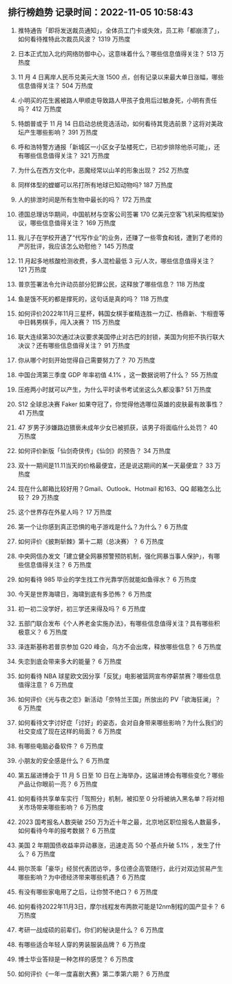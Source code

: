 
## 排行榜趋势 记录时间：2022-11-05 10:58:43
  
  1. 推特通告「即将发送裁员通知」，全体员工门卡或失效，员工称「都崩溃了」，如何看待推特此次裁员风波？ 1319 万热度
    
  2. 日本正式加入北约网络防御中心，这意味着什么？哪些信息值得关注？ 513 万热度
    
  3. 11 月 4 日离岸人民币兑美元大涨 1500 点，创有记录以来最大单日涨幅，哪些信息值得关注？ 504 万热度
    
  4. 小明买的花生酱被路人甲顺走导致路人甲孩子食用后过敏身死，小明有责任吗？ 412 万热度
    
  5. 特朗普或于 11 月 14 日启动总统竞选活动，如何看待其竞选前景？这将对美政坛产生哪些影响？ 391 万热度
    
  6. 呼和浩特警方通报「新城区一小区女子坠楼死亡，已初步排除他杀可能」，还有哪些信息值得关注？ 321 万热度
    
  7. 为什么在西方文化中，恶魔经常以山羊的形象出现？ 252 万热度
    
  8. 同样体型的螳螂可以吊打所有地球已知动物吗? 187 万热度
    
  9. 人的排泄时间是所有生物中最长的吗？ 172 万热度
    
  10. 德国总理访华期间，中国航材与空客公司签署 170 亿美元空客飞机采购框架协议，哪些信息值得关注？ 169 万热度
    
  11. 我儿子在学校开通了“代写作业”的业务，还赚了一些零食和钱，遭到了老师的严厉批评，我应该怎么劝慰他？ 145 万热度
    
  12. 11 月起多地核酸检测收费，多人混检最低 3 元/人次，哪些信息值得关注？ 121 万热度
    
  13. 普京签署法令允许动员部分犯罪公民，这释放了哪些信息？ 118 万热度
    
  14. 鱼是饿不死的都是撑死的，这句话是真的吗？ 118 万热度
    
  15. 如何评价2022年11月三星杯，韩国女棋手崔精连胜一力辽、杨鼎新、卞相壹等中日韩男棋手，闯入决赛？ 115 万热度
    
  16. 联大连续第30次通过决议要求美国停止对古巴的封锁，美国为何拒不执行联大决议？还有哪些信息值得关注？ 91 万热度
    
  17. 你从哪个时刻开始觉得自己需要努力了？ 70 万热度
    
  18. 中国台湾第三季度 GDP 年率初值 4.1% ，这一数据说明了什么？ 55 万热度
    
  19. 压疮两小时就可以产生，为什么平时读书考试坐这么久都没事? 51 万热度
    
  20. S12 全球总决赛 Faker 如果夺冠了，你觉得他选哪位英雄的皮肤最有故事性？ 41 万热度
    
  21. 47 岁男子涉嫌路边猥亵未成年少女已被抓获，该男子将面临什么处罚？ 40 万热度
    
  22. 如何评价新版「仙剑奇侠传」《仙剑》的预告？ 34 万热度
    
  23. 双十一期间是11.11当天的价格最便宜，还是说这期间的某一天最便宜？ 33 万热度
    
  24. 现在什么邮箱比较好用？Gmail、Outlook、Hotmail 和163、QQ 邮箱怎么比较？ 29 万热度
    
  25. 这个世界存在外星人吗？ 17 万热度
    
  26. 第一个让你感到真正恐惧的电子游戏是什么？为什么？ 6 万热度
    
  27. 如何评价《披荆斩棘》第十二期（总决赛）？ 6 万热度
    
  28. 中央网信办发文「建立健全网暴预警预防机制，强化网暴当事人保护」，有哪些信息值得关注？ 6 万热度
    
  29. 如何看待 985 毕业的学生找工作光靠学历就能如鱼得水？ 6 万热度
    
  30. 今天是世界海啸日，海啸到底有多恐怖？ 6 万热度
    
  31. 初一初二没学好，初三学还来得及吗？ 6 万热度
    
  32. 五部门联合发布《个人养老金实施办法》，有哪些信息值得关注？具有哪些积极意义？ 6 万热度
    
  33. 泽连斯基称若普京参加 G20 峰会，乌方不会出席，释放哪些信息？ 6 万热度
    
  34. 失恋到底会带来多大的能量？ 6 万热度
    
  35. 如何看待 NBA 球星欧文因分享「反犹」电影被篮网宣布停薪禁赛？哪些信息值得注意？ 6 万热度
    
  36. 如何评价《光与夜之恋》新活动「奈特兰王国」所放出的 PV「欲海狂澜」？ 6 万热度
    
  37. 如何看待文字讨好症「讨好」的姿态，会对自身带来哪些影响？为什么我们的社交变成了现在这样的局面？ 6 万热度
    
  38. 有哪些电脑必备软件？ 6 万热度
    
  39. 小朋友的安全感是什么？ 6 万热度
    
  40. 第五届进博会于 11 月 5 日至 10 日在上海举办，这届进博会有哪些变化？哪些产品让你眼前一亮？ 6 万热度
    
  41. 如何看待共享单车实行「驾照分」机制，被扣至 0 分将被纳入黑名单？将对相关市场带来哪些影响？ 6 万热度
    
  42. 2023 国考报名人数突破 250 万为近十年之最，北京地区职位报名人数最多，如何看待今年的报考数据？ 6 万热度
    
  43. 美国 2 年期国债收益率异动暴涨，迅速走高 50 个基点升破 5.1% ，发生了什么？ 6 万热度
    
  44. 朔尔茨率「豪华」经贸代表团访华，多位德企高管随行，此行对双边贸易产生哪些影响？为中德经济带来哪些机遇？ 6 万热度
    
  45. 有没有哪些家电用了之后，让你赞不绝口？ 6 万热度
    
  46. 如何看待2022年11月3日，摩尔线程发布两款可能是12nm制程的国产显卡？ 6 万热度
    
  47. 考研一战成硕的前辈们，你们的秘诀是什么？ 6 万热度
    
  48. 有哪些适合年轻人穿的男装服装品牌？ 6 万热度
    
  49. 博士毕业答辩是一种怎样的感觉？ 6 万热度
    
  50. 如何评价《一年一度喜剧大赛》第二季第六期？ 6 万热度
    